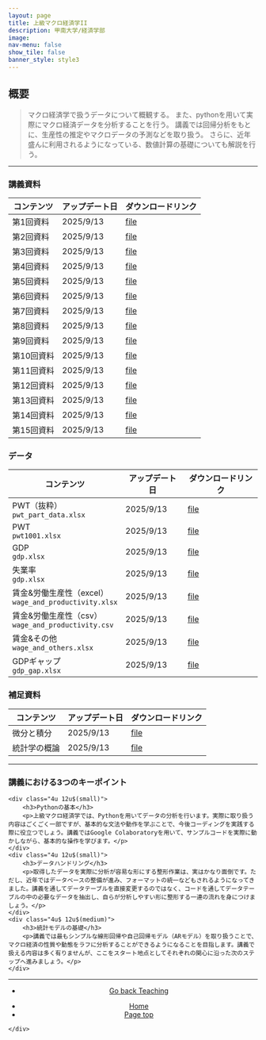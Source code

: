 ```yaml
---
layout: page
title: 上級マクロ経済学II
description: 甲南大学/経済学部
image: 
nav-menu: false
show_tile: false
banner_style: style3
---
```


<!-- Main -->
<div id="main" class="alt">

<!-- One -->
<section id="one">
	<div class="inner">

<!-- Content -->
<h2>概要</h2>
<blockquote>
マクロ経済学で扱うデータについて概観する。
また、pythonを用いて実際にマクロ経済データを分析することを行う。
講義では回帰分析をもとに、生産性の推定やマクロデータの予測などを取り扱う。
さらに、近年盛んに利用されるようになっている、数値計算の基礎についても解説を行う。
</blockquote>

<hr class="major" />

<h3>講義資料</h3>
<div class="table-wrapper">
	<table>
		<thead>
			<tr>
				<th>コンテンツ</th>
				<th>アップデート日</th>
				<th>ダウンロードリンク</th>
			</tr>
		</thead>
		<tbody>
			<tr>
				<td>第1回資料</td>
				<td>2025/9/13</td>
				<td><a href="{{ site.baseurl }}/assets/html/teaching/advanced_macroeconomicsII/main1.html" class="button icon fa-file-o">file</a></td>
			</tr>
			<tr>
				<td>第2回資料</td>
				<td>2025/9/13</td>
				<td><a href="{{ site.baseurl }}/assets/html/teaching/advanced_macroeconomicsII/main2.html" class="button icon fa-file-o">file</a></td>
			</tr>
			<tr>
				<td>第3回資料</td>
				<td>2025/9/13</td>
				<td><a href="{{ site.baseurl }}/assets/html/teaching/advanced_macroeconomicsII/main3.html" class="button icon fa-file-o">file</a></td>
			</tr>
			<tr>
				<td>第4回資料</td>
				<td>2025/9/13</td>
				<td><a href="{{ site.baseurl }}/assets/html/teaching/advanced_macroeconomicsII/main4.html" class="button icon fa-file-o">file</a></td>
			</tr>
			<tr>
				<td>第5回資料</td>
				<td>2025/9/13</td>
				<td><a href="{{ site.baseurl }}/assets/html/teaching/advanced_macroeconomicsII/main5.html" class="button icon fa-file-o">file</a></td>
			</tr>
			<tr>
				<td>第6回資料</td>
				<td>2025/9/13</td>
				<td><a href="{{ site.baseurl }}/assets/html/teaching/advanced_macroeconomicsII/main6.html" class="button icon fa-file-o">file</a></td>
			</tr>
			<tr>
				<td>第7回資料</td>
				<td>2025/9/13</td>
				<td><a href="{{ site.baseurl }}/assets/html/teaching/advanced_macroeconomicsII/main7.html" class="button icon fa-file-o">file</a></td>
			</tr>
			<tr>
				<td>第8回資料</td>
				<td>2025/9/13</td>
				<td><a href="{{ site.baseurl }}/assets/html/teaching/advanced_macroeconomicsII/main8.html" class="button icon fa-file-o">file</a></td>
			</tr>
			<tr>
				<td>第9回資料</td>
				<td>2025/9/13</td>
				<td><a href="{{ site.baseurl }}/assets/html/teaching/advanced_macroeconomicsII/main9.html" class="button icon fa-file-o">file</a></td>
			</tr>
			<tr>
				<td>第10回資料</td>
				<td>2025/9/13</td>
				<td><a href="{{ site.baseurl }}/assets/html/teaching/advanced_macroeconomicsII/main10.html" class="button icon fa-file-o">file</a></td>
			</tr>
			<tr>
				<td>第11回資料</td>
				<td>2025/9/13</td>
				<td><a href="{{ site.baseurl }}/assets/html/teaching/advanced_macroeconomicsII/main11.html" class="button icon fa-file-o">file</a></td>
			</tr>
			<tr>
				<td>第12回資料</td>
				<td>2025/9/13</td>
				<td><a href="{{ site.baseurl }}/assets/html/teaching/advanced_macroeconomicsII/main12.html" class="button icon fa-file-o">file</a></td>
			</tr>
			<tr>
				<td>第13回資料</td>
				<td>2025/9/13</td>
				<td><a href="{{ site.baseurl }}/assets/html/teaching/advanced_macroeconomicsII/main13.html" class="button icon fa-file-o">file</a></td>
			</tr>
			<tr>
				<td>第14回資料</td>
				<td>2025/9/13</td>
				<td><a href="{{ site.baseurl }}/assets/html/teaching/advanced_macroeconomicsII/main14.html" class="button icon fa-file-o">file</a></td>
			</tr>
			<tr>
				<td>第15回資料</td>
				<td>2025/9/13</td>
				<td><a href="{{ site.baseurl }}/assets/html/teaching/advanced_macroeconomicsII/main15.html" class="button icon fa-file-o">file</a></td>
			</tr>
		</tbody>
	</table>
</div>

<h3>データ</h3>
<div class="table-wrapper">
	<table>
		<thead>
			<tr>
				<th>コンテンツ</th>
				<th>アップデート日</th>
				<th>ダウンロードリンク</th>
			</tr>
		</thead>
		<tbody>
			<tr>
				<td>PWT（抜粋） <br> <code>pwt_part_data.xlsx</code> </td>
				<td>2025/9/13</td>
				<td><a href="{{ site.baseurl }}/assets/data/teaching/advanced_macroeconomicsII/pwt_part_data.xlsx" class="button icon fa-file-excel-o">file</a></td>
			</tr>
			<tr>
				<td>PWT <br> <code>pwt1001.xlsx</code> </td>
				<td>2025/9/13</td>
				<td><a href="{{ site.baseurl }}/assets/data/teaching/advanced_macroeconomicsII/pwt_1001.xlsx" class="button icon fa-file-excel-o">file</a></td>
			</tr>
			<tr>
				<td>GDP <br> <code>gdp.xlsx</code> </td>
				<td>2025/9/13</td>
				<td><a href="{{ site.baseurl }}/assets/data/teaching/advanced_macroeconomicsII/gdp.xlsx" class="button icon fa-file-excel-o">file</a></td>
			</tr>
			<tr>
				<td>失業率 <br> <code>gdp.xlsx</code> </td>
				<td>2025/9/13</td>
				<td><a href="{{ site.baseurl }}/assets/data/teaching/advanced_macroeconomicsII/unemp.xlsx" class="button icon fa-file-excel-o">file</a></td>
			</tr>
			<tr>
				<td>賃金&労働生産性（excel） <br> <code>wage_and_productivity.xlsx</code> </td>
				<td>2025/9/13</td>
				<td><a href="{{ site.baseurl }}/assets/data/teaching/advanced_macroeconomicsII/wage_and_productivity.xlsx" class="button icon fa-file-excel-o">file</a></td>
			</tr>
			<tr>
				<td>賃金&労働生産性（csv） <br> <code>wage_and_productivity.csv</code> </td>
				<td>2025/9/13</td>
				<td><a href="{{ site.baseurl }}/assets/data/teaching/advanced_macroeconomicsII/wage_and_productivity.csv" class="button icon fa-table-o">file</a></td>
			</tr>
			<tr>
				<td>賃金&その他 <br> <code>wage_and_others.xlsx</code> </td>
				<td>2025/9/13</td>
				<td><a href="{{ site.baseurl }}/assets/data/teaching/advanced_macroeconomicsII/wage_and_others.xlsx" class="button icon fa-file-excel-o">file</a></td>
			</tr>
			<tr>
				<td>GDPギャップ <br> <code>gdp_gap.xlsx</code> </td>
				<td>2025/9/13</td>
				<td><a href="{{ site.baseurl }}/assets/data/teaching/advanced_macroeconomicsII/gdp_gap.xlsx" class="button icon fa-file-excel-o">file</a></td>
			</tr>
		</tbody>
	</table>
</div>

<h3>補足資料</h3>
<div class="table-wrapper">
	<table>
		<thead>
			<tr>
				<th>コンテンツ</th>
				<th>アップデート日</th>
				<th>ダウンロードリンク</th>
			</tr>
		</thead>
		<tbody>
			<tr>
				<td>微分と積分</td>
				<td>2025/9/13</td>
				<td><a href="{{ site.baseurl }}/assets/html/teaching/advanced_macroeconomicsII/main_math.html" class="button icon fa-file-o">file</a></td>
			</tr>
			<tr>
				<td>統計学の概論</td>
				<td>2025/9/13</td>
				<td><a href="{{ site.baseurl }}/assets/html/teaching/advanced_macroeconomicsII/main_statistics.html" class="button icon fa-file-o">file</a></td>
			</tr>
		</tbody>
	</table>
</div>

<hr class="major" />

<div class="row">
	<div class="12u$ 12u$(small)">
		<h3>講義における3つのキーポイント</h3>
	</div>
	
	<div class="4u 12u$(small)">
		<h3>Pythonの基本</h3>
		<p>上級マクロ経済学では、Pythonを用いてデータの分析を行います。実際に取り扱う内容はごくごく一部ですが、基本的な文法や動作を学ぶことで、今後コーディングを実践する際に役立つでしょう。講義ではGoogle Colaboratoryを用いて、サンプルコードを実際に動かしながら、基本的な操作を学びます。</p>
	</div>
	<div class="4u 12u$(small)">
		<h3>データハンドリング</h3>
		<p>取得したデータを実際に分析が容易な形にする整形作業は、実はかなり面倒です。ただし、近年ではデータベースの整備が進み、フォーマットの統一などもされるようになってきました。講義を通してデータテーブルを直接変更するのではなく、コードを通してデータテーブルの中の必要なデータを抽出し、自らが分析しやすい形に整形する一連の流れを身につけましょう。</p>
	</div>
	<div class="4u$ 12u$(medium)">
		<h3>統計モデルの基礎</h3>
		<p>講義では最もシンプルな線形回帰や自己回帰モデル（ARモデル）を取り扱うことで、マクロ経済の性質や動態をラフに分析することができるようになることを目指します。講義で扱える内容は多く有りませんが、ここをスタート地点としてそれぞれの関心に沿った次のステップへ進みましょう。</p>
	</div>
</div>

<hr class="major" />

<section>
  <div class="inner" align="center">
	<ul class="actions">
	  <li><a href="{{ site.baseurl }}/03-teaching.html" class="button">Go back Teaching</a></li>
	</ul>
  </div>
</section>

<section>
  <div class="inner" align="center">
	<ul class="actions">
	  <li><a href="index.html" class="button">Home</a></li>
	  <li><a href="#banner" class="button special scroll">Page top</a></li>
	</ul>
  </div>
</section>

<!--End Contents-->
	</div>
</section>

</div>
